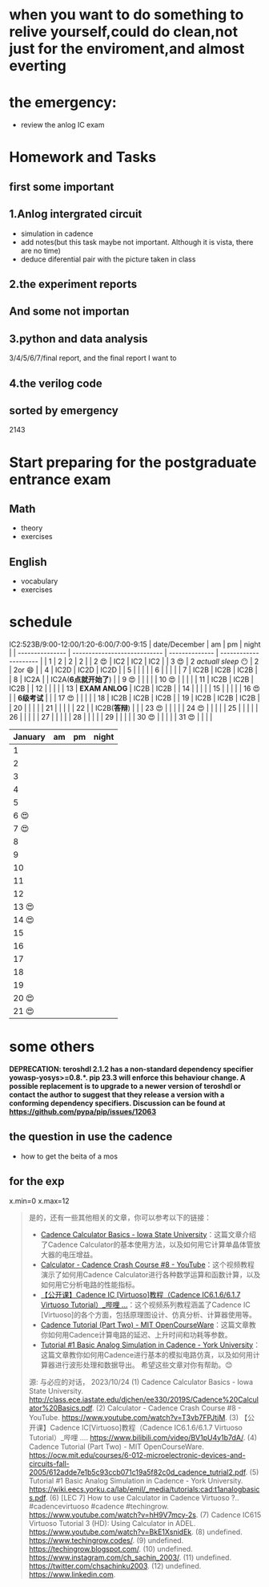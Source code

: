 

# **when you want to do something to relive yourself,could do clean,not just for the enviroment,and almost everting**
# **the emergency:**
- review the anlog IC exam

# Homework and Tasks
## **first some important**
## 1.Anlog intergrated circuit
- simulation in cadence
- add notes(but this task maybe not important. Although it is vista, there are no time)
- deduce diferential pair with the picture taken in class
## 2.the experiment reports
## **And some not importan**
## 3.python and data analysis
3/4/5/6/7/final report, and the final report I want to
## 4.the verilog code
## **sorted by emergency**
2143
# Start preparing for the postgraduate entrance exam
## Math
- theory
- exercises
## English
- vocabulary
- exercises



# schedule
IC2:523B/9:00-12:00/1:20-6:00/7:00-9:15
| date/December   | am                           | pm             | night                 |
| --------------- | ---------------------------- | -------------- | --------------------- |
| 1               | 2                            | 2              | 2                     |
| 2 :heart_eyes:  | IC2                          | IC2            | IC2                   |
| 3 :heart_eyes:  | 2 _actuall sleep_ :no_mouth: | 2              | 2or :smile:           |
| 4               | IC2D                         | IC2D           | IC2D                  |
| 5               |                              |                |                       |
| 6               |                              |                |                       |
| 7               | IC2B                         | IC2B           | IC2B                  |
| 8               | IC2A                         |                | IC2A(**6点就开始了**) |
| 9 :heart_eyes:  |                              |                |                       |
| 10 :heart_eyes: |                              |                |                       |
| 11              | IC2B                         | IC2B           | IC2B                  |
| 12              |                              |                |                       |
| 13              | **EXAM ANLOG**               | IC2B           | IC2B                  |
| 14              |                              |                |                       |
| 15              |                              |                |                       |
| 16 :heart_eyes: |                              | **6级考试**    |                       |
| 17 :heart_eyes: |                              |                |                       |
| 18              | IC2B                         | IC2B           | IC2B                  |
| 19              | IC2B                         | IC2B           | IC2B                  |
| 20              |                              |                |                       |
| 21              |                              |                |                       |
| 22              |                              | IC2B(**答辩**) |                       |
| 23 :heart_eyes: |                              |                |                       |
| 24 :heart_eyes: |                              |                |                       |
| 25              |                              |                |                       |
| 26              |                              |                |                       |
| 27              |                              |                |                       |
| 28              |                              |                |                       |
| 29              |                              |                |                       |
| 30 :heart_eyes: |                              |                |                       |
| 31 :heart_eyes: |                              |                |                       |

| January         | am  | pm  | night |
| --------------- | --- | --- | ----- |
| 1               |     |     |       |
| 2               |     |     |       |
| 3               |     |     |       |
| 4               |     |     |       |
| 5               |     |     |       |
| 6 :heart_eyes:  |     |     |       |
| 7 :heart_eyes:  |     |     |       |
| 8               |     |     |       |
| 9               |     |     |       |
| 10              |     |     |       |
| 11              |     |     |       |
| 12              |     |     |       |
| 13 :heart_eyes: |     |     |       |
| 14 :heart_eyes: |     |     |       |
| 15              |     |     |       |
| 16              |     |     |       |
| 17              |     |     |       |
| 18              |     |     |       |
| 19              |     |     |       |
| 20 :heart_eyes: |     |     |       |
| 21 :heart_eyes: |     |     |       |








# some others
**DEPRECATION: teroshdl 2.1.2 has a non-standard dependency specifier yowasp-yosys>=0.8.*. pip 23.3 will enforce this behaviour change. A possible replacement is to upgrade to a newer version of teroshdl or contact the author to suggest that they release a version with a conforming dependency specifiers. Discussion can be found at https://github.com/pypa/pip/issues/12063**

## the question in use the cadence
- how to get the beita of a mos

## for the exp
x.min=0 x.max=12

>
> 是的，还有一些其他相关的文章，你可以参考以下的链接：
> - [Cadence Calculator Basics - Iowa State University](^4^)：这篇文章介绍了Cadence Calculator的基本使用方法，以及如何用它计算单晶体管放大器的电压增益。
> - [Calculator - Cadence Crash Course #8 - YouTube](^1^)：这个视频教程演示了如何用Cadence Calculator进行各种数学运算和函数计算，以及如何用它分析电路的性能指标。
> - [【公开课】Cadence IC [Virtuoso]教程（Cadence IC6.1.6/6.1.7 Virtuoso Tutorial）_哔哩 ...](^5^)：这个视频系列教程涵盖了Cadence IC [Virtuoso]的各个方面，包括原理图设计、仿真分析、计算器使用等。
> - [Cadence Tutorial (Part Two) - MIT OpenCourseWare](^6^)：这篇文章教你如何用Cadence计算电路的延迟、上升时间和功耗等参数。
> - [Tutorial #1 Basic Analog Simulation in Cadence - York University](^7^)：这篇文章教你如何用Cadence进行基本的模拟电路仿真，以及如何用计算器进行波形处理和数据导出。
> 希望这些文章对你有帮助。😊
>
>源: 与必应的对话， 2023/10/24
>(1) Cadence Calculator Basics - Iowa State University. http://class.ece.iastate.edu/djchen/ee330/2019S/Cadence%20Calculator%20Basics.pdf.
>(2) Calculator - Cadence Crash Course #8 - YouTube. https://www.youtube.com/watch?v=T3vb7FPJtjM.
>(3) 【公开课】Cadence IC[Virtuoso]教程（Cadence IC6.1.6/6.1.7 Virtuoso Tutorial）_哔哩 .... https://www.bilibili.com/video/BV1pU4y1b7dA/.
>(4) Cadence Tutorial (Part Two) - MIT OpenCourseWare. https://ocw.mit.edu/courses/6-012-microelectronic-devices-and-circuits-fall-2005/612adde7e1b5c93ccb071c19a5f82c0d_cadence_tutrial2.pdf.
>(5) Tutorial #1 Basic Analog Simulation in Cadence - York University. https://wiki.eecs.yorku.ca/lab/emil/_media/tutorials:cad:t1analogbasics.pdf.
>(6) [LEC 7] How to use Calculator in Cadence Virtuoso ?.. #cadencevirtuoso #cadence #techingrow. https://www.youtube.com/watch?v=hH9V7mcy-2s.
>(7) Cadence IC615 Virtuoso Tutorial 3 (HD): Using Calculator in ADEL. https://www.youtube.com/watch?v=BkE1XsnidEk.
>(8) undefined. https://www.techingrow.codes/.
>(9) undefined. https://techingrow.blogspot.com/.
>(10) undefined. https://www.instagram.com/ch_sachin_2003/.
>(11) undefined. https://twitter.com/chsachinku2003.
>(12) undefined. https://www.linkedin.com.

